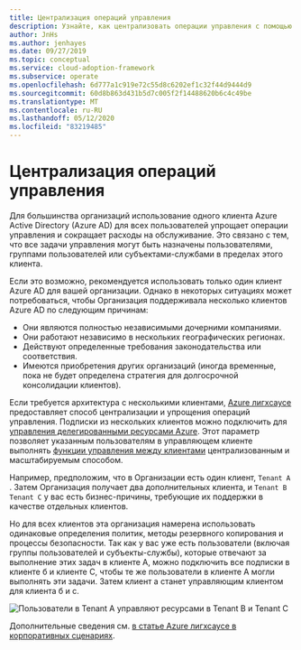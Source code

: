 ```yaml
---
title: Централизация операций управления
description: Узнайте, как централизовать операции управления с помощью одного клиента Azure Active Directory для всех пользователей. Централизованное управление упрощает операции управления и сокращает расходы на обслуживание.
author: JnHs
ms.author: jenhayes
ms.date: 09/27/2019
ms.topic: conceptual
ms.service: cloud-adoption-framework
ms.subservice: operate
ms.openlocfilehash: 6d777a1c919e72c55d8c6202ef1c32f44d9444d9
ms.sourcegitcommit: 60d8b863d431b5d7c005f2f14488620b6c4c49be
ms.translationtype: MT
ms.contentlocale: ru-RU
ms.lasthandoff: 05/12/2020
ms.locfileid: "83219485"
---
```

<!-- cSpell:ignore jenhayes -->

# <a name="centralize-management-operations"></a>Централизация операций управления

Для большинства организаций использование одного клиента Azure Active Directory (Azure AD) для всех пользователей упрощает операции управления и сокращает расходы на обслуживание. Это связано с тем, что все задачи управления могут быть назначены пользователями, группами пользователей или субъектами-службами в пределах этого клиента.

Если это возможно, рекомендуется использовать только один клиент Azure AD для вашей организации. Однако в некоторых ситуациях может потребоваться, чтобы Организация поддерживала несколько клиентов Azure AD по следующим причинам:

- Они являются полностью независимыми дочерними компаниями.
- Они работают независимо в нескольких географических регионах.
- Действуют определенные требования законодательства или соответствия.
- Имеются приобретения других организаций (иногда временные, пока не будет определена стратегия для долгосрочной консолидации клиентов).

Если требуется архитектура с несколькими клиентами, [Azure лигхсаусе](https://docs.microsoft.com/azure/lighthouse/overview) предоставляет способ централизации и упрощения операций управления. Подписки из нескольких клиентов можно подключить для [управления делегированными ресурсами Azure](https://docs.microsoft.com/azure/lighthouse/concepts/azure-delegated-resource-management). Этот параметр позволяет указанным пользователям в управляющем клиенте выполнять [функции управления между клиентами](https://docs.microsoft.com/azure/lighthouse/concepts/cross-tenant-management-experience) централизованным и масштабируемым способом.

Например, предположим, что в Организации есть один клиент, `Tenant A` . Затем Организация получает два дополнительных клиента, и `Tenant B` `Tenant C` у вас есть бизнес-причины, требующие их поддержки в качестве отдельных клиентов.

Но для всех клиентов эта организация намерена использовать одинаковые определения политик, методы резервного копирования и процессы безопасности. Так как у вас уже есть пользователи (включая группы пользователей и субъекты-службы), которые отвечают за выполнение этих задач в клиенте A, можно подключить все подписки в клиенте б и клиенте C, чтобы те же пользователи в клиенте A могли выполнять эти задачи. Затем клиент а станет управляющим клиентом для клиента б и с.

![Пользователи в Tenant А управляют ресурсами в Tenant B и Tenant C](../_images/manage/enterprise-azure-lighthouse.jpg)

Дополнительные сведения см. [в статье Azure лигхсаусе в корпоративных сценариях](https://docs.microsoft.com/azure/lighthouse/concepts/enterprise).
